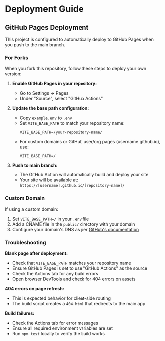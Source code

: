 # Deployment Guide

## GitHub Pages Deployment

This project is configured to automatically deploy to GitHub Pages when you push to the main branch.

### For Forks

When you fork this repository, follow these steps to deploy your own version:

1. **Enable GitHub Pages in your repository:**
   - Go to Settings → Pages
   - Under "Source", select "GitHub Actions"

2. **Update the base path configuration:**
   - Copy `example.env` to `.env`
   - Set `VITE_BASE_PATH` to match your repository name:
     ```
     VITE_BASE_PATH=/your-repository-name/
     ```
   - For custom domains or GitHub user/org pages (username.github.io), use:
     ```
     VITE_BASE_PATH=/
     ```

3. **Push to main branch:**
   - The GitHub Action will automatically build and deploy your site
   - Your site will be available at: `https://[username].github.io/[repository-name]/`

### Custom Domain

If using a custom domain:
1. Set `VITE_BASE_PATH=/` in your `.env` file
2. Add a CNAME file in the `public/` directory with your domain
3. Configure your domain's DNS as per [GitHub's documentation](https://docs.github.com/en/pages/configuring-a-custom-domain-for-your-github-pages-site)

### Troubleshooting

**Blank page after deployment:**
- Check that `VITE_BASE_PATH` matches your repository name
- Ensure GitHub Pages is set to use "GitHub Actions" as the source
- Check the Actions tab for any build errors
- Open browser DevTools and check for 404 errors on assets

**404 errors on page refresh:**
- This is expected behavior for client-side routing
- The build script creates a `404.html` that redirects to the main app

**Build failures:**
- Check the Actions tab for error messages
- Ensure all required environment variables are set
- Run `npm test` locally to verify the build works